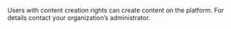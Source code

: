 Users with content creation rights can create content on the platform. For details contact your organization’s administrator.
